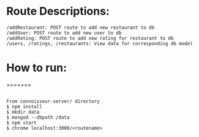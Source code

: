 # Route Descriptions:

```
/addRestaurant: POST route to add new restaurant to db
/addUser: POST route to add new user to db
/addRating: POST route to add new rating for restaurant to db
/users, /ratings, /restaurants: View data for corresponding db model
```


# How to run:


=======
```

From connoisseur-server/ directory
$ npm install
$ mkdir data
$ mongod --dbpath /data
$ npm start
$ chrome localhost:3000/<routename>
```
